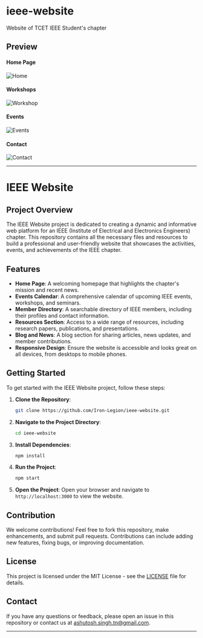 # ieee-website
Website of TCET IEEE Student's chapter

## Preview

#### Home Page
![Home](https://user-images.githubusercontent.com/73239142/230459015-a6ce3345-07df-4213-92ce-7ac388aab3e0.png)

#### Workshops
![Workshop](https://user-images.githubusercontent.com/73239142/230459041-897e2b3f-8552-40b3-b061-40ff9a19c9e4.png)

#### Events
![Events](https://user-images.githubusercontent.com/73239142/230459083-6766054d-8c45-4263-8887-c146111c676d.png)

#### Contact
![Contact](https://user-images.githubusercontent.com/73239142/230458949-f6f29888-7bc7-4626-8f7e-e08efa43c5e2.png)


---

# IEEE Website

## Project Overview

The IEEE Website project is dedicated to creating a dynamic and informative web platform for an IEEE (Institute of Electrical and Electronics Engineers) chapter. This repository contains all the necessary files and resources to build a professional and user-friendly website that showcases the activities, events, and achievements of the IEEE chapter.

## Features

- **Home Page**: A welcoming homepage that highlights the chapter's mission and recent news.
- **Events Calendar**: A comprehensive calendar of upcoming IEEE events, workshops, and seminars.
- **Member Directory**: A searchable directory of IEEE members, including their profiles and contact information.
- **Resources Section**: Access to a wide range of resources, including research papers, publications, and presentations.
- **Blog and News**: A blog section for sharing articles, news updates, and member contributions.
- **Responsive Design**: Ensure the website is accessible and looks great on all devices, from desktops to mobile phones.

## Getting Started

To get started with the IEEE Website project, follow these steps:

1. **Clone the Repository**:
   ```sh
   git clone https://github.com/Iron-Legion/ieee-website.git
   ```

2. **Navigate to the Project Directory**:
   ```sh
   cd ieee-website
   ```

3. **Install Dependencies**:
   ```sh
   npm install
   ```

4. **Run the Project**:
   ```sh
   npm start
   ```

5. **Open the Project**:
   Open your browser and navigate to `http://localhost:3000` to view the website.

## Contribution

We welcome contributions! Feel free to fork this repository, make enhancements, and submit pull requests. Contributions can include adding new features, fixing bugs, or improving documentation.

## License

This project is licensed under the MIT License - see the [LICENSE](LICENSE) file for details.

## Contact

If you have any questions or feedback, please open an issue in this repository or contact us at ashutosh.singh.tn@gmail.com.

---
